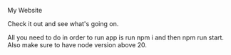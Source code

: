 My Website

Check it out and see what's going on. 

All you need to do in order to run app is run npm i and then npm run start. Also make sure to have node version above 20.
